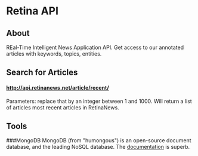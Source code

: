 Retina API
=========

About
-----
REal-Time Intelligent News Application API.
Get access to our annotated articles with keywords, topics, entities.

Search for Articles
------------

#### http://api.retinanews.net/article/recent/<limit>
Parameters: <limit> replace that by an integer between 1 and 1000. Will return a list of articles <limit> most recent articles in RetinaNews.

Tools
-----

###MongoDB
MongoDB (from "humongous") is an open-source document database, and the leading NoSQL database. The [documentation](http://docs.mongodb.org/manual/) is superb.
